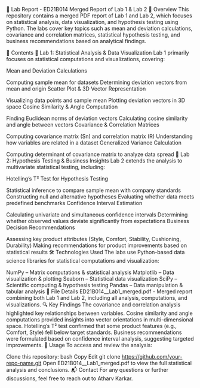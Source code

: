 📑 Lab Report - ED21B014
Merged Report of Lab 1 & Lab 2
📌 Overview
This repository contains a merged PDF report of Lab 1 and Lab 2, which focuses on statistical analysis, data visualization, and hypothesis testing using Python. The labs cover key topics such as mean and deviation calculations, covariance and correlation matrices, statistical hypothesis testing, and business recommendations based on analytical findings.

📂 Contents
📖 Lab 1: Statistical Analysis & Data Visualization
Lab 1 primarily focuses on statistical computations and visualizations, covering:

Mean and Deviation Calculations

Computing sample mean for datasets
Determining deviation vectors from mean and origin
Scatter Plot & 3D Vector Representation

Visualizing data points and sample mean
Plotting deviation vectors in 3D space
Cosine Similarity & Angle Computation

Finding Euclidean norms of deviation vectors
Calculating cosine similarity and angle between vectors
Covariance & Correlation Matrices

Computing covariance matrix (Sn) and correlation matrix (R)
Understanding how variables are related in a dataset
Generalized Variance Calculation

Computing determinant of covariance matrix to analyze data spread
📖 Lab 2: Hypothesis Testing & Business Insights
Lab 2 extends the analysis to multivariate statistical testing, including:

Hotelling’s T² Test for Hypothesis Testing

Statistical inference to compare sample mean with company standards
Constructing null and alternative hypotheses
Evaluating whether data meets predefined benchmarks
Confidence Interval Estimation

Calculating univariate and simultaneous confidence intervals
Determining whether observed values deviate significantly from expectations
Business Decision Recommendations

Assessing key product attributes (Style, Comfort, Stability, Cushioning, Durability)
Making recommendations for product improvements based on statistical results
🛠 Technologies Used
The labs use Python-based data science libraries for statistical computations and visualization:

NumPy – Matrix computations & statistical analysis
Matplotlib – Data visualization & plotting
Seaborn – Statistical data visualization
SciPy – Scientific computing & hypothesis testing
Pandas – Data manipulation & tabular analysis
📑 File Details
ED21B014__Lab1_merged.pdf - Merged report combining both Lab 1 and Lab 2, including all analysis, computations, and visualizations.
🔍 Key Findings
The covariance and correlation analysis highlighted key relationships between variables.
Cosine similarity and angle computations provided insights into vector orientations in multi-dimensional space.
Hotelling’s T² test confirmed that some product features (e.g., Comfort, Style) fell below target standards.
Business recommendations were formulated based on confidence interval analysis, suggesting targeted improvements.
📌 Usage
To access and review the analysis:

Clone this repository:
bash
Copy
Edit
git clone https://github.com/your-repo-name.git
Open ED21B014__Lab1_merged.pdf to view the full statistical analysis and conclusions.
📬 Contact
For any questions or further discussions, feel free to reach out to Atharv Karkar.
